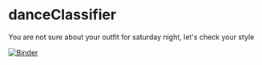 # danceClassifier
You are not sure about your outfit for saturday night, let's check your style

[![Binder](https://mybinder.org/badge_logo.svg)](https://mybinder.org/v2/gh/vhpvmx/danceClassifier/main?urlpath=%2Fvoila%2Frender%2FdanceClassifier.ipynb)
